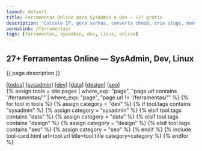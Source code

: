 ```yaml
---
layout: default
title: Ferramentas Online para SysAdmin e Dev — +27 grátis
description: 'Calcule IP, gere senhas, converta chmod, crie slugs, monte comandos Docker. Tudo online, sem cadastro, 100% grátis.'
permalink: /ferramentas/
tags: [ferramentas, sysadmin, dev, linux, online] 
---
```




<section>

<main>
  <h2>27+ Ferramentas Online — SysAdmin, Dev, Linux</h2>
  <p>{{ page.description }}</p>

  <!-- Links de categoria (sem JS) -->
  <div class="filter-buttons">
    <a href="/ferramentas/" class="filter-btn {% if page.url == '/ferramentas/' %}active{% endif %}">[todos]</a>
    <a href="/ferramentas/sysadmin/" class="filter-btn">[sysadmin]</a>
    <a href="/ferramentas/dev/" class="filter-btn">[dev]</a>
    <a href="/ferramentas/data/" class="filter-btn">[data]</a>
    <a href="/ferramentas/design/" class="filter-btn">[design]</a>
    <a href="/ferramentas/seo/" class="filter-btn">[seo]</a>
  </div>




  <!-- Grid de ferramentas -->
  <div class="tools-grid">
    {% assign tools = site.pages | where_exp: "page", "page.url contains '/ferramentas/'" | where_exp: "page", "page.url != '/ferramentas/'" %}
    {% for tool in tools %}
      {% assign category = "dev" %}
      {% if tool.tags contains "sysadmin" %}
        {% assign category = "sysadmin" %}
      {% elsif tool.tags contains "data" %}
        {% assign category = "data" %}
      {% elsif tool.tags contains "design" %}
        {% assign category = "design" %}
      {% elsif tool.tags contains "seo" %}
        {% assign category = "seo" %}
      {% endif %}
      {% include tool-card.html url=tool.url title=tool.title category=category %}
    {% endfor %}
  </div>


</section>



<style>
./* Título verde (seu tema default) */
.index-card h2 a {
  color: #00ff9d; /* verde terminal */
  text-decoration: none;
  font-family: 'JetBrains Mono', monospace;
}

/* Descrição cinza claro */
.index-card p {
  color: #a0a0a0;
  margin-top: 0.5rem;
  font-size: 0.9rem;
}

/* Card fundo escuro */
.index-card {
  background: #1a1a2e;
  padding: 1.5rem;
  border-radius: 8px;
  border: 1px solid #333;
}
</style>


